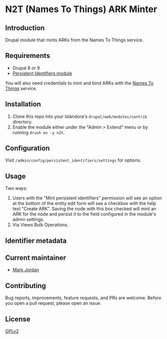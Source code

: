 # N2T (Names To Things) ARK Minter

## Introduction

Drupal module that mints ARKs from the Names To Things service.

## Requirements

* Drupal 8 or 9
* [Persistent Identifiers module](https://github.com/mjordan/persistent_identifiers)

You will also need credentials to mint and bind ARKs with the [Names To Things](http://n2t.net) service.

## Installation

1. Clone this repo into your Islandora's `drupal/web/modules/contrib` directory.
1. Enable the module either under the "Admin > Extend" menu or by running `drush en -y n2t`.

## Configuration

Visit `/admin/config/persistent_identifiers/settings` for options.

## Usage

Two ways:

1. Users with the "Mint persistent identifiers" permission will see an option at the bottom of the entity edit form will see a checkbox with the help text "Create ARK". Saving the node with this box checked will mint an ARK for the node and persist it to the field configured in the module's admin settings.
1. Via Views Bulk Operations.

## Identifier metadata


## Current maintainer

* [Mark Jordan](https://github.com/mjordan)

## Contributing

Bug reports, improvements, feature requests, and PRs are welcome. Before you open a pull request, please open an issue.

## License

[GPLv2](http://www.gnu.org/licenses/gpl-2.0.txt)
